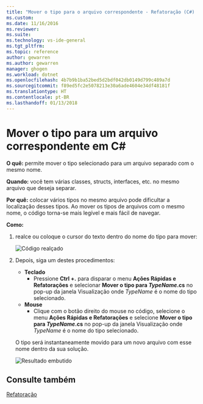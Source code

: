 ```yaml
---
title: "Mover o tipo para o arquivo correspondente - Refatoração (C#) | Microsoft Docs"
ms.custom: 
ms.date: 11/16/2016
ms.reviewer: 
ms.suite: 
ms.technology: vs-ide-general
ms.tgt_pltfrm: 
ms.topic: reference
author: gewarren
ms.author: gewarren
manager: ghogen
ms.workload: dotnet
ms.openlocfilehash: 4b7b9b1ba52bed5d2bdf042db0149d799c489a7d
ms.sourcegitcommit: f89ed5fc2e5078213e30a6ade4604e34df48181f
ms.translationtype: HT
ms.contentlocale: pt-BR
ms.lasthandoff: 01/13/2018
---
```

# <a name="move-a-type-to-a-matching-file-in-c"></a>Mover o tipo para um arquivo correspondente em C# #

**O quê:** permite mover o tipo selecionado para um arquivo separado com o mesmo nome.

**Quando:** você tem várias classes, structs, interfaces, etc. no mesmo arquivo que deseja separar.

**Por quê:** colocar vários tipos no mesmo arquivo pode dificultar a localização desses tipos.  Ao mover os tipos de arquivos com o mesmo nome, o código torna-se mais legível e mais fácil de navegar.

**Como:**

1. realce ou coloque o cursor do texto dentro do nome do tipo para mover:

   ![Código realçado](media/movetype-highlight-cs.png)

1. Depois, siga um destes procedimentos:
   * **Teclado**
     * Pressione **Ctrl +.** para disparar o menu **Ações Rápidas e Refatorações** e selecionar **Mover o tipo para *TypeName*.cs** no pop-up da janela Visualização onde *TypeName* é o nome do tipo selecionado.
   * **Mouse**
     * Clique com o botão direito do mouse no código, selecione o menu **Ações Rápidas e Refatorações** e selecione **Mover o tipo para *TypeName*.cs** no pop-up da janela Visualização onde *TypeName* é o nome do tipo selecionado.

   O tipo será instantaneamente movido para um novo arquivo com esse nome dentro da sua solução.

   ![Resultado embutido](media/movetype-result-cs.png)

## <a name="see-also"></a>Consulte também

[Refatoração](../refactoring-in-visual-studio.md)